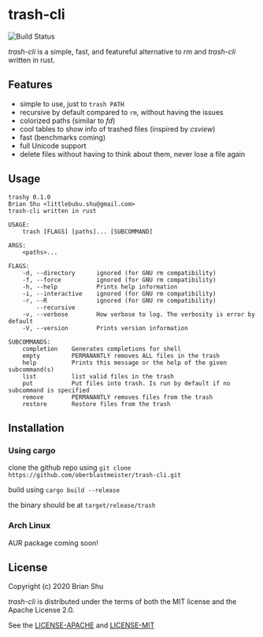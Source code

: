# trash-cli

![Build Status](https://github.com/oberblastmeister/trash-cli/workflows/ci/badge.svg)

*trash-cli* is a simple, fast, and featureful alternative to *rm* and *trash-cli* written in rust.

## Features

- simple to use, just to `trash PATH`
- recursive by default compared to `rm`, without having the issues
- colorized paths (similar to *fd*)
- cool tables to show info of trashed files (inspired by *csview*)
- fast (benchmarks coming)
- full Unicode support
- delete files without having to think about them, never lose a file again

## Usage

```
trashy 0.1.0
Brian Shu <littlebubu.shu@gmail.com>
trash-cli written in rust

USAGE:
    trash [FLAGS] [paths]... [SUBCOMMAND]

ARGS:
    <paths>...    

FLAGS:
    -d, --directory      ignored (for GNU rm compatibility)
    -f, --force          ignored (for GNU rm compatibility)
    -h, --help           Prints help information
    -i, --interactive    ignored (for GNU rm compatibility)
    -r, --R              ignored (for GNU rm compatibility)
        --recursive      
    -v, --verbose        How verbose to log. The verbosity is error by default
    -V, --version        Prints version information

SUBCOMMANDS:
    completion    Generates completions for shell
    empty         PERMANANTLY removes ALL files in the trash
    help          Prints this message or the help of the given subcommand(s)
    list          list valid files in the trash
    put           Put files into trash. Is run by default if no subcommand is specified
    remove        PERMANANTLY removes files from the trash
    restore       Restore files from the trash
```

## Installation

### Using cargo

clone the github repo using `git clone https://github.com/oberblastmeister/trash-cli.git`

build using `cargo build --release`

the binary should be at `target/release/trash`

### Arch Linux 

AUR package coming soon!

## License

Copyright (c) 2020 Brian Shu

*trash-cli* is distributed under the terms of both the MIT license and the Apache License 2.0.

See the [LICENSE-APACHE](LICENSE-APACHE) and [LICENSE-MIT](LICENSE-MIT)
